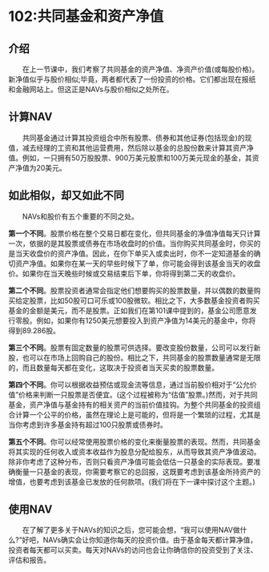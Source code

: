 # 102:共同基金和资产净值
## 介绍
　　在上一节课中，我们考察了共同基金的资产净值、净资产价值(或每股价格)。新净值似乎与股价相似;毕竟，两者都代表了一份投资的价格。它们都出现在报纸和金融网站上。但这正是NAVs与股价相似之处所在。

## 计算NAV

　　共同基金通过计算其投资组合中所有股票、债券和其他证券(包括现金)的现值，减去经理的工资和其他运营费用，然后除以基金的总股份数来计算其资产净值。例如，一只拥有50万股股票、900万美元股票和100万美元现金的基金，其资产净值为20美元。

## 如此相似，却又如此不同
　　NAVs和股价有五个重要的不同之处。

**第一个不同**。股票价格在整个交易日都在变化，但共同基金的净值净值每天只计算一次，依据的是其股票或债券在市场收盘时的价值。当你购买共同基金时，你买的是当天收盘价的资产净值。因此，在你下单买入或卖出时，你不一定知道基金的确切资产净值。如果你在某一天的早些时候下了单，你可能会得到该基金当天的收盘价。如果你在当天晚些时候或交易结束后下单，你将得到第二天的收盘价。

**第二个不同**。股票投资者通常会指定他们想要购买的股票数量，并以偶数的数量购买给定股票，比如50股可口可乐或100股微软。相比之下，大多数基金投资者购买基金的金额是美元，而不是股票。正如我们在第101课中提到的，基金公司愿意发行零股。例如，如果你有1250美元想要投入到资产净值为14美元的基金中，你将得到89.286股。

**第三个不同**。股票有固定数量的股票可供选择。要改变股份数量，公司可以发行新股，也可以在市场上回购自己的股份。相比之下，共同基金的股票数量通常是无限的，而且数量每天都在变化，这取决于投资者当天买卖的股票数量。

**第四个不同**。你可以根据收益预估或现金流等信息，通过当前股价相对于“公允价值”价格来判断一只股票是否便宜。(这个过程被称为“估值”股票。)然而，对于共同基金，资产净值与基金持有的相关资产的当前价值挂钩。为整个共同基金的投资组合计算一个公平的价格，虽然在理论上是可能的，但将是一个繁琐的过程，尤其是当你考虑到许多基金持有超过100只股票或债券时。

**第五个不同**。你可以经常使用股票价格的变化来衡量股票的表现。然而，共同基金将其实现的任何收入或资本收益作为股息分配给股东，从而导致其资产净值波动。除非你考虑了这种分布，否则只看资产净值可能会低估一只基金的实际表现。要准确衡量一只基金的表现，你需要考察它的总回报，这既要考虑到该基金所持资产的增值，也要考虑到该基金已发放的任何款项。(我们将在下一课中探讨这个主题。)

## 使用NAV
　　在了解了更多关于NAVs的知识之后，您可能会想，“我可以使用NAV做什么?”好吧，NAVs确实会让你知道你每天的投资价值。由于基金每天都计算净值，投资者每天都可以买卖。每天对NAVs的访问也会让你确信你的投资受到了关注、评估和报告。

